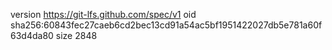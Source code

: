 version https://git-lfs.github.com/spec/v1
oid sha256:60843fec27caeb6cd2bec13cd91a54ac5bf1951422027db5e781a60f63d4da80
size 2848
